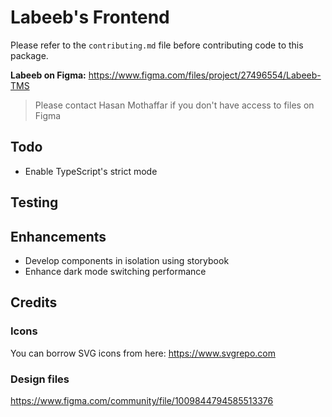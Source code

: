 # Labeeb's Frontend

Please refer to the `contributing.md` file before contributing code to this package.

**Labeeb on Figma:** https://www.figma.com/files/project/27496554/Labeeb-TMS

> Please contact Hasan Mothaffar if you don't have access to files on Figma

## Todo

-   Enable TypeScript's strict mode

## Testing

## Enhancements

-   Develop components in isolation using storybook
-   Enhance dark mode switching performance
## Credits

### Icons

You can borrow SVG icons from here: https://www.svgrepo.com

### Design files

https://www.figma.com/community/file/1009844794585513376
